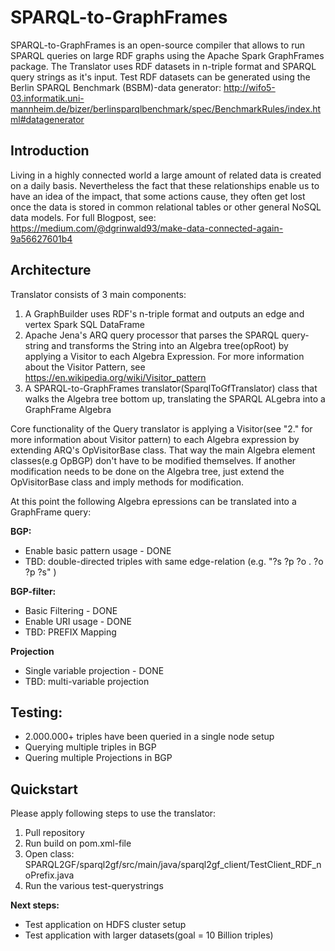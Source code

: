 # SPARQL-to-GraphFrames
SPARQL-to-GraphFrames is an open-source compiler that allows to run SPARQL queries on large RDF graphs using the Apache Spark GraphFrames package.
The Translator uses RDF datasets in n-triple format and SPARQL query strings as it's input. Test RDF datasets can be generated using the Berlin SPARQL Benchmark (BSBM)-data generator:
http://wifo5-03.informatik.uni-mannheim.de/bizer/berlinsparqlbenchmark/spec/BenchmarkRules/index.html#datagenerator


Introduction
---
Living in a highly connected world a large amount of related data is created on a daily basis. Nevertheless the fact that these relationships enable us to have an idea of the impact, that some actions cause, they often get lost once the data is stored in common relational tables or other general NoSQL data models.
For full Blogpost, see:
https://medium.com/@dgrinwald93/make-data-connected-again-9a56627601b4

Architecture
---
Translator consists of 3 main components:
1. A GraphBuilder uses RDF's n-triple format and outputs an edge and vertex Spark SQL DataFrame
2. Apache Jena's ARQ query processor that parses the SPARQL query-string and transforms the String into an Algebra tree(opRoot) by applying a Visitor to each Algebra Expression. For more information about the Visitor Pattern, see https://en.wikipedia.org/wiki/Visitor_pattern
3. A SPARQL-to-GraphFrames translator(SparqlToGfTranslator) class that walks the Algebra tree bottom up, translating the SPARQL ALgebra into a GraphFrame Algebra

Core functionality of the Query translator is applying a Visitor(see "2." for more information about Visitor pattern) to each Algebra expression by extending ARQ's OpVisitorBase class. That way the main Algebra element classes(e.g OpBGP) don't have to be modified themselves.
If another modification needs to be done on the Algebra tree, just extend the OpVisitorBase class and imply methods for modification.

At this point the following Algebra epressions can be translated into a GraphFrame query:

**BGP:**

* Enable basic pattern usage - DONE
* TBD: double-directed triples with same edge-relation (e.g. "?s ?p ?o . ?o ?p ?s" )

**BGP-filter:**

* Basic Filtering - DONE
* Enable URI usage - DONE
* TBD: PREFIX Mapping 

**Projection**

* Single variable projection - DONE
* TBD: multi-variable projection

Testing:
---
* 2.000.000+ triples have been queried in a single node setup 
* Querying multiple triples in BGP
* Quering multiple Projections in BGP

Quickstart
---
Please apply following steps to use the translator:

1. Pull repository
2. Run build on pom.xml-file
3. Open class: SPARQL2GF/sparql2gf/src/main/java/sparql2gf_client/TestClient_RDF_noPrefix.java 
4. Run the various test-querystrings

**Next steps:**

* Test application on HDFS cluster setup
* Test application with larger datasets(goal = 10 Billion triples)










